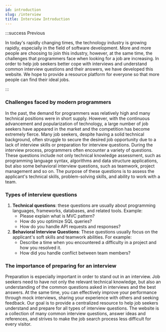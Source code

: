 ```yaml
---
id: introduction
slug: /interview
title: Interview Introduction
---
```



:::success Previous

In today's rapidly changing times, the technology industry is growing rapidly, especially in the field of software development. More and more people are choosing to join this industry, however, at the same time, the challenges that programmers face when looking for a job are increasing. In order to help job seekers better cope with interviews and understand common interview questions and their answers, we have developed this website. We hope to provide a resource platform for everyone so that more people can find their ideal jobs.

::: 

### Challenges faced by modern programmers

In the past, the demand for programmers was relatively high and many technical positions were in short supply. However, with the continuous advancement and popularization of technology, a large number of job seekers have appeared in the market and the competition has become extremely fierce. Many job seekers, despite having a solid technical background, often struggle to secure the desired job opportunity due to a lack of interview skills or preparation for interview questions.
During the interview process, programmers often encounter a variety of questions. These questions include not only technical knowledge assessment, such as programming language syntax, algorithms and data structure applications, but also some behavioral interview questions, such as teamwork, project management and so on. The purpose of these questions is to assess the applicant's technical skills, problem-solving skills, and ability to work with a team.
### Types of interview questions
1. **Technical questions**: these questions are usually about programming languages, frameworks, databases, and related tools. Example:
   - Please explain what is MVC pattern?
   - How do you optimize SQL queries?
   - How do you handle API requests and responses?
2. **Behavioral Interview Questions**: These questions usually focus on the applicant's soft skills and teamwork abilities. For example:
   - Describe a time when you encountered a difficulty in a project and how you resolved it.
   - How did you handle conflict between team members?
### The importance of preparing for an interview
Preparation is especially important in order to stand out in an interview. Job seekers need to have not only the relevant technical knowledge, but also an understanding of the common questions asked in interviews and the best answers. At the same time, you can effectively improve your performance through mock interviews, sharing your experience with others and seeking feedback.
Our goal is to provide a centralized resource to help job seekers understand and prepare for all types of interview questions. The website is a collection of many common interview questions, answer ideas and references, and strives to make the job search process less difficult for every visitor.
